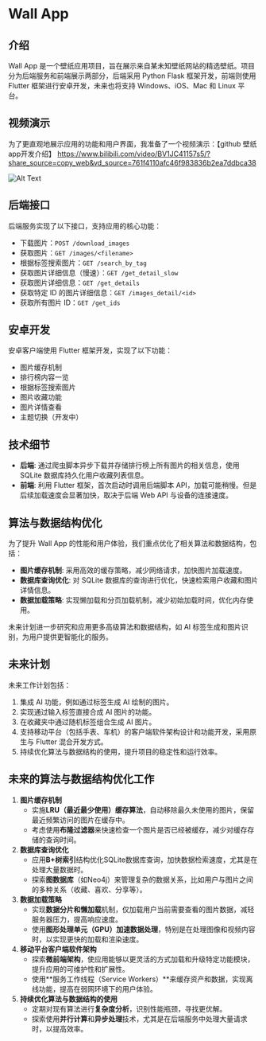 # Wall App

## 介绍

Wall App 是一个壁纸应用项目，旨在展示来自某未知壁纸网站的精选壁纸。项目分为后端服务和前端展示两部分，后端采用 Python Flask 框架开发，前端则使用 Flutter 框架进行安卓开发，未来也将支持 Windows、iOS、Mac 和 Linux 平台。

## 视频演示

为了更直观地展示应用的功能和用户界面，我准备了一个视频演示：【github 壁纸app开发介绍】 https://www.bilibili.com/video/BV1JC41157s5/?share_source=copy_web&vd_source=761f4110afc46f983836b2ea7ddbca38


![Alt Text](display.gif)


## 后端接口

后端服务实现了以下接口，支持应用的核心功能：

- 下载图片：`POST /download_images`
- 获取图片：`GET /images/<filename>`
- 根据标签搜索图片：`GET /search_by_tag`
- 获取图片详细信息（慢速）：`GET /get_detail_slow`
- 获取图片详细信息：`GET /get_details`
- 获取特定 ID 的图片详细信息：`GET /images_detail/<id>`
- 获取所有图片 ID：`GET /get_ids`

## 安卓开发

安卓客户端使用 Flutter 框架开发，实现了以下功能：

- 图片缓存机制
- 排行榜内容一览
- 根据标签搜索图片
- 图片收藏功能
- 图片详情查看
- 主题切换（开发中）

## 技术细节

- **后端**: 通过爬虫脚本异步下载并存储排行榜上所有图片的相关信息，使用 SQLite 数据库持久化用户收藏列表信息。
- **前端**: 利用 Flutter 框架，首次启动时调用后端脚本 API，加载可能稍慢。但是后续加载速度会显著加快，取决于后端 Web API 与设备的连接速度。

## 算法与数据结构优化

为了提升 Wall App 的性能和用户体验，我们重点优化了相关算法和数据结构，包括：

- **图片缓存机制**: 采用高效的缓存策略，减少网络请求，加快图片加载速度。
- **数据库查询优化**: 对 SQLite 数据库的查询进行优化，快速检索用户收藏和图片详情信息。
- **数据加载策略**: 实现懒加载和分页加载机制，减少初始加载时间，优化内存使用。

未来计划进一步研究和应用更多高级算法和数据结构，如 AI 标签生成和图片识别，为用户提供更智能化的服务。

## 未来计划

未来工作计划包括：

1. 集成 AI 功能，例如通过标签生成 AI 绘制的图片。
2. 实现通过输入标签直接合成 AI 图片的功能。
3. 在收藏夹中通过随机标签组合生成 AI 图片。
4. 支持移动平台（包括手表、车机）的客户端软件架构设计和功能开发，采用原生与 Flutter 混合开发方式。
5. 持续优化算法与数据结构的使用，提升项目的稳定性和运行效率。

## 未来的算法与数据结构优化工作

1. **图片缓存机制**
   - 实施**LRU（最近最少使用）缓存算法**，自动移除最久未使用的图片，保留最近频繁访问的图片在缓存中。
   - 考虑使用**布隆过滤器**来快速检查一个图片是否已经被缓存，减少对缓存存储的查询时间。
2. **数据库查询优化**
   - 应用**B+树索引**结构优化SQLite数据库查询，加快数据检索速度，尤其是在处理大量数据时。
   - 探索**图数据库**（如Neo4j）来管理复杂的数据关系，比如用户与图片之间的多种关系（收藏、喜欢、分享等）。
3. **数据加载策略**
   - 实现**数据分片和懒加载**机制，仅加载用户当前需要查看的图片数据，减轻服务器压力，提高响应速度。
   - 使用**图形处理单元（GPU）加速数据处理**，特别是在处理图像和视频内容时，以实现更快的加载和渲染速度。
4. **移动平台客户端软件架构**
   - 探索**微前端架构**，使应用能够以更灵活的方式加载和升级特定功能模块，提升应用的可维护性和扩展性。
   - 使用**服务工作线程（Service Workers）**来缓存资产和数据，实现离线功能，提高在弱网环境下的用户体验。
5. **持续优化算法与数据结构的使用**
   - 定期对现有算法进行**复杂度分析**，识别性能瓶颈，寻找更优解。
   - 探索使用**并行计算**和**异步处理**技术，尤其是在后端服务中处理大量请求时，以提高效率。
